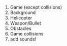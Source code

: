 1. Game (except collisions)
2. Background
3. Helicopter
4. Weapon/Bullet
5. Obstacles
6. Game collisions
7. add sounds!
